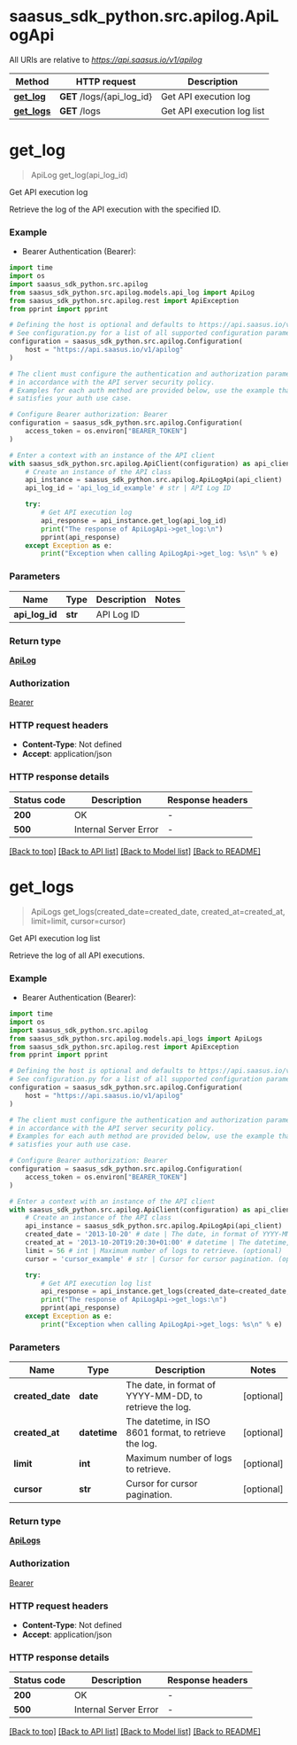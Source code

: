 # saasus_sdk_python.src.apilog.ApiLogApi

All URIs are relative to *https://api.saasus.io/v1/apilog*

Method | HTTP request | Description
------------- | ------------- | -------------
[**get_log**](ApiLogApi.md#get_log) | **GET** /logs/{api_log_id} | Get API execution log
[**get_logs**](ApiLogApi.md#get_logs) | **GET** /logs | Get API execution log list


# **get_log**
> ApiLog get_log(api_log_id)

Get API execution log

Retrieve the log of the API execution with the specified ID.

### Example

* Bearer Authentication (Bearer):
```python
import time
import os
import saasus_sdk_python.src.apilog
from saasus_sdk_python.src.apilog.models.api_log import ApiLog
from saasus_sdk_python.src.apilog.rest import ApiException
from pprint import pprint

# Defining the host is optional and defaults to https://api.saasus.io/v1/apilog
# See configuration.py for a list of all supported configuration parameters.
configuration = saasus_sdk_python.src.apilog.Configuration(
    host = "https://api.saasus.io/v1/apilog"
)

# The client must configure the authentication and authorization parameters
# in accordance with the API server security policy.
# Examples for each auth method are provided below, use the example that
# satisfies your auth use case.

# Configure Bearer authorization: Bearer
configuration = saasus_sdk_python.src.apilog.Configuration(
    access_token = os.environ["BEARER_TOKEN"]
)

# Enter a context with an instance of the API client
with saasus_sdk_python.src.apilog.ApiClient(configuration) as api_client:
    # Create an instance of the API class
    api_instance = saasus_sdk_python.src.apilog.ApiLogApi(api_client)
    api_log_id = 'api_log_id_example' # str | API Log ID

    try:
        # Get API execution log
        api_response = api_instance.get_log(api_log_id)
        print("The response of ApiLogApi->get_log:\n")
        pprint(api_response)
    except Exception as e:
        print("Exception when calling ApiLogApi->get_log: %s\n" % e)
```



### Parameters

Name | Type | Description  | Notes
------------- | ------------- | ------------- | -------------
 **api_log_id** | **str**| API Log ID | 

### Return type

[**ApiLog**](ApiLog.md)

### Authorization

[Bearer](../README.md#Bearer)

### HTTP request headers

 - **Content-Type**: Not defined
 - **Accept**: application/json

### HTTP response details
| Status code | Description | Response headers |
|-------------|-------------|------------------|
**200** | OK |  -  |
**500** | Internal Server Error |  -  |

[[Back to top]](#) [[Back to API list]](../README.md#documentation-for-api-endpoints) [[Back to Model list]](../README.md#documentation-for-models) [[Back to README]](../README.md)

# **get_logs**
> ApiLogs get_logs(created_date=created_date, created_at=created_at, limit=limit, cursor=cursor)

Get API execution log list

Retrieve the log of all API executions.

### Example

* Bearer Authentication (Bearer):
```python
import time
import os
import saasus_sdk_python.src.apilog
from saasus_sdk_python.src.apilog.models.api_logs import ApiLogs
from saasus_sdk_python.src.apilog.rest import ApiException
from pprint import pprint

# Defining the host is optional and defaults to https://api.saasus.io/v1/apilog
# See configuration.py for a list of all supported configuration parameters.
configuration = saasus_sdk_python.src.apilog.Configuration(
    host = "https://api.saasus.io/v1/apilog"
)

# The client must configure the authentication and authorization parameters
# in accordance with the API server security policy.
# Examples for each auth method are provided below, use the example that
# satisfies your auth use case.

# Configure Bearer authorization: Bearer
configuration = saasus_sdk_python.src.apilog.Configuration(
    access_token = os.environ["BEARER_TOKEN"]
)

# Enter a context with an instance of the API client
with saasus_sdk_python.src.apilog.ApiClient(configuration) as api_client:
    # Create an instance of the API class
    api_instance = saasus_sdk_python.src.apilog.ApiLogApi(api_client)
    created_date = '2013-10-20' # date | The date, in format of YYYY-MM-DD, to retrieve the log. (optional)
    created_at = '2013-10-20T19:20:30+01:00' # datetime | The datetime, in ISO 8601 format, to retrieve the log. (optional)
    limit = 56 # int | Maximum number of logs to retrieve. (optional)
    cursor = 'cursor_example' # str | Cursor for cursor pagination. (optional)

    try:
        # Get API execution log list
        api_response = api_instance.get_logs(created_date=created_date, created_at=created_at, limit=limit, cursor=cursor)
        print("The response of ApiLogApi->get_logs:\n")
        pprint(api_response)
    except Exception as e:
        print("Exception when calling ApiLogApi->get_logs: %s\n" % e)
```



### Parameters

Name | Type | Description  | Notes
------------- | ------------- | ------------- | -------------
 **created_date** | **date**| The date, in format of YYYY-MM-DD, to retrieve the log. | [optional] 
 **created_at** | **datetime**| The datetime, in ISO 8601 format, to retrieve the log. | [optional] 
 **limit** | **int**| Maximum number of logs to retrieve. | [optional] 
 **cursor** | **str**| Cursor for cursor pagination. | [optional] 

### Return type

[**ApiLogs**](ApiLogs.md)

### Authorization

[Bearer](../README.md#Bearer)

### HTTP request headers

 - **Content-Type**: Not defined
 - **Accept**: application/json

### HTTP response details
| Status code | Description | Response headers |
|-------------|-------------|------------------|
**200** | OK |  -  |
**500** | Internal Server Error |  -  |

[[Back to top]](#) [[Back to API list]](../README.md#documentation-for-api-endpoints) [[Back to Model list]](../README.md#documentation-for-models) [[Back to README]](../README.md)

